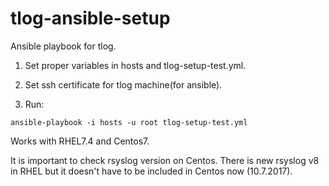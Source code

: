 # tlog-ansible-setup
Ansible playbook for tlog.

1. Set proper variables in hosts and tlog-setup-test.yml.
2. Set ssh certificate for tlog machine(for ansible).

3. Run:

```{r, engine='bash', count_lines}
ansible-playbook -i hosts -u root tlog-setup-test.yml
```
Works with RHEL7.4 and Centos7.

It is important to check rsyslog version on Centos. There is new rsyslog v8 in RHEL but it doesn't have to be included in Centos now (10.7.2017).
